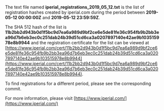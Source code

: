 The text file named **iperial_registrations_2019_05_12.txt** is the list of registration hashes created by iperial.com during the period between **2019-05-12 00:00:00Z** and **2019-05-12 23:59:59Z**.

The SHA 512 hash of the list is **11b2bb2d943b0d1f5bc9d7ea6a989d9bf2ce6e5de81fe36c954fb9b2bb3ea96d7b6eb3ec0c251dab24b39d51cd6ca3a0207897140e42ae9b103515978e8b9944** and the registration certificate for the list can be viewed at [https://www.iperial.com/cert/11b2bb2d943b0d1f5bc9d7ea6a989d9bf2ce6e5de81fe36c954fb9b2bb3ea96d7b6eb3ec0c251dab24b39d51cd6ca3a0207897140e42ae9b103515978e8b9944](https://www.iperial.com/cert/11b2bb2d943b0d1f5bc9d7ea6a989d9bf2ce6e5de81fe36c954fb9b2bb3ea96d7b6eb3ec0c251dab24b39d51cd6ca3a0207897140e42ae9b103515978e8b9944).

To find registrations for a different period, please see the corresponding commit.

For more information, please visit [https://www.iperial.com/](https://www.iperial.com/)
